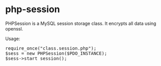 # php-session
PHPSession is a MySQL session storage class. It encrypts all data using openssl.

Usage:

<pre>
require_once("class.session.php");
$sess = new PHPSession($PDO_INSTANCE);
$sess->start_session();
</pre>
